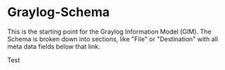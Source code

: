 # Graylog-Schema

This is the starting point for the Graylog Information Model (GIM).  The Schema is broken down into sections, like "File" or "Destination" with all meta data fields below that link.

Test

